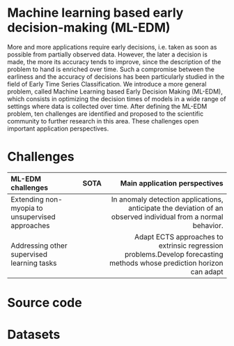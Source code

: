 # Machine learning based early decision-making (ML-EDM)
More and more applications require early decisions, i.e. taken as soon as possible from partially observed data. However, the later a decision is made, the more its accuracy tends to improve, since the description of the problem to hand is enriched over time. Such a compromise between the earliness and the accuracy of decisions has been particularly studied in the field of Early Time Series Classification. We introduce a more general problem, called Machine Learning based Early Decision Making (ML-EDM), which consists in optimizing the decision times of models in a wide range of settings where data is collected over time. After defining the ML-EDM problem, ten challenges are identified and proposed to the scientific community to further research in this area. These challenges open important application perspectives.



# Challenges
| ML-EDM challenges | SOTA | Main application perspectives |
| :---         |     :---:      |          ---: |
| Extending non-myopia to unsupervised approaches  |    | In anomaly detection applications, anticipate the deviation of an observed individual from a normal behavior.    |
| Addressing other supervised learning tasks     |       | Adapt ECTS approaches to extrinsic regression problems.Develop forecasting methods whose prediction horizon can adapt      |

# Source code


# Datasets
